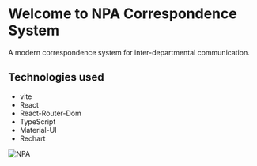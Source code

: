 # Welcome to NPA Correspondence System
A modern correspondence system for inter-departmental communication.

## Technologies used

- vite
- React
- React-Router-Dom
- TypeScript
- Material-UI
- Rechart

![NPA](https://github.com/user-attachments/assets/a643fcc9-922d-47a3-bbad-188ba6b00990)
